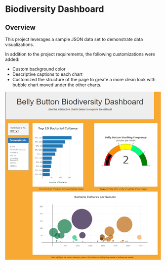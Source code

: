 # **Biodiversity Dashboard**

## **Overview**
This project leverages a sample JSON data set to demonstrate data visualizations.

In addition to the project requirements, the following customizations were added:
- Custom background color
- Descriptive captions to each chart
- Customized the structure of the page to greate a more clean look with bubble chart moved under the other charts.

![screenshot](resources/dashboard.png)